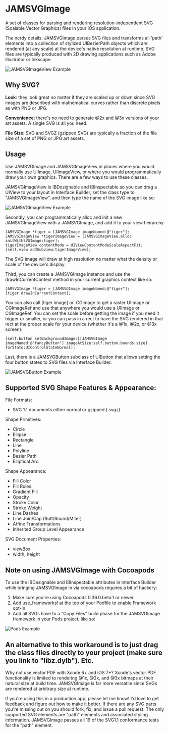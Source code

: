 JAMSVGImage
===========

A set of classes for parsing and rendering resolution-independent SVG (Scalable Vector Graphics) files in your iOS application.

The nerdy details: JAMSVGImage parses SVG files and transforms all 'path' elements into a collection of stylized UIBezierPath objects which are rendered (at any scale) at the device's native resolution at runtime. SVG files are typically produced with 2D drawing applications such as Adobe Illustrator or Inkscape.

![JAMSVGImageView Example](https://raw.githubusercontent.com/jmenter/JAMSVGImage/master/example.png)

Why SVG?
--------

__Look__: they look great no matter if they are scaled up or down since SVG images are described with mathematical curves rather than discrete pixels as with PNG or JPG.

__Convenience__: there's no need to generate @2x and @3x versions of your art assets. A single SVG is all you need.

__File Size__: SVG and SVGZ (gzipped SVG) are typically a fraction of the file size of a set of PNG or JPG art assets.

Usage
-----

Use JAMSVGImage and JAMSVGImageView in places where you would normally use UIImage, UIImageView, or where you would programmatically draw your own graphics. There are a few ways to use these classes.

JAMSVGImageView is IBDesignable and IBInspectable so you can drag a UIView to your layout in Interface Builder, set the class type to "JAMSVGImageView", and then type the name of the SVG image like so:

![JAMSVGImageView Example](https://raw.githubusercontent.com/jmenter/JAMSVGImage/develop/svgImageViewExample.png)

Secondly, you can programmatically alloc and init a new JAMSVGImageView with a JAMSVGImage, and add it to your view heirarchy

    JAMSVGImage *tiger = [JAMSVGImage imageNamed:@"tiger"];
    JAMSVGImageView *tigerImageView = [JAMSVGImageView.alloc initWithSVGImage:tiger];
    tigerImageView.contentMode = UIViewContentModeScaleAspectFit;
    [self.view addSubview:tigerImageView];

The SVG image will draw at high resolution no matter what the density or scale of the device's display.

Third, you can create a JAMSVGImage instance and use the drawInCurrentContext method in your current graphics context like so:

    JAMSVGImage *tiger = [JAMSVGImage imageNamed:@"tiger"];
    [tiger drawInCurrentContext];

You can also call [tiger image] or .CGImage to get a raster UIImage or CGImageRef and use that anywhere you would use a UIImage or CGImageRef. You can set the scale before getting the image if you need it bigger or smaller, or you can pass in a rect to have the SVG rendered in that rect at the proper scale for your device (whether it's a @1x, @2x, or @3x screen):

    [self.button setBackgroundImage:[[JAMSVGImage imageNamed:@"fancyButton"] imageAtSize:self.button.bounds.size] forState:UIControlStateNormal];
    
Last, there is a JAMSVGButton subclass of UIButton that allows setting the four button states to SVG files via Interface Builder.

![JAMSVGButton Example](https://raw.githubusercontent.com/jmenter/JAMSVGImage/develop/svgButtonExample.png)

Supported SVG Shape Features & Appearance:
--------------------------

File Formats:
- SVG 1.1 documents either normal or gzipped (.svgz)

Shape Primitives:
- Circle
- Ellipse
- Rectangle
- Line
- Polyline
- Bezier Path
- Elliptical Arc

Shape Appearance:
- Fill Color
- Fill Rules
- Gradient Fill
- Opacity
- Stroke Color
- Stroke Weight
- Line Dashes
- Line Join/Cap (Butt/Round/Miter)
- Affine Transformations
- Inherited Group Level Appearance

SVG Document Properties:
- viewBox
- width, height

Note on using JAMSVGImage with Cocoapods
----

To use the IBDesignable and IBInspectable attributes in Interface Builder while bringing JAMSVGImage in via cocoapods requires a bit of hackery:

1. Make sure you're using Cocoapods 0.36.0.beta.1 or newer
2. Add use_frameworks! at the top of your Podfile to enable Framework opt-in
3. Add all SVGs have to a "Copy Files" build phase for the JAMSVGImage framework in your Pods project, like so:

![Pods Example](https://raw.githubusercontent.com/jmenter/JAMSVGImage/develop/podsInstructions.png)

An alternative to this workaround is to just drag the class files directly to your project (make sure you link to "libz.dylb").
Etc.
----

Why not use vector PDF with Xcode 6+ and iOS 7+? Xcode's vector PDF functionality is limited to rendering @1x, @2x, and @3x bitmaps at their natural size at build time. JAMSVGImage is far more versatile since SVGs are rendered at arbitrary size at runtime.

If you're using this in a production app, please let me know! I'd love to get feedback and figure out how to make it better. If there are any SVG parts you're missing out on you should fork, fix, and issue a pull request. The only supported SVG elements are "path" elements and associated styling information. JAMSVGImage passes all 19 of the SVG1.1 conformance tests for the "path" element.